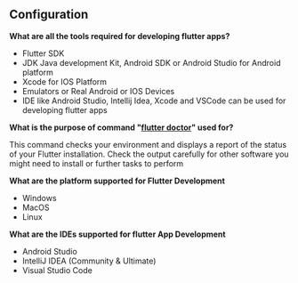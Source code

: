 ## Configuration

**What are all the tools required for developing flutter apps?**

  * Flutter SDK
  * JDK Java development Kit, Android SDK or Android Studio for Android platform
  * Xcode for IOS Platform
  * Emulators or Real Android or IOS Devices
  * IDE like Android Studio, Intellij Idea, Xcode and VSCode can be used for developing flutter apps
  
  **What is the purpose of command "[flutter doctor](https://flutter.dev/docs/get-started/install/windows#run-flutter-doctor)" used for?**
  
This command checks your environment and displays a report of the status of your Flutter installation. Check the output carefully for other software you might need to install or further tasks to perform  
  
**What are the platform supported for Flutter Development**

  * Windows
  * MacOS
  * Linux
  
**What are the IDEs supported for flutter App Development**

  * Android Studio
  * IntelliJ IDEA (Community & Ultimate)
  * Visual Studio Code


  
  

